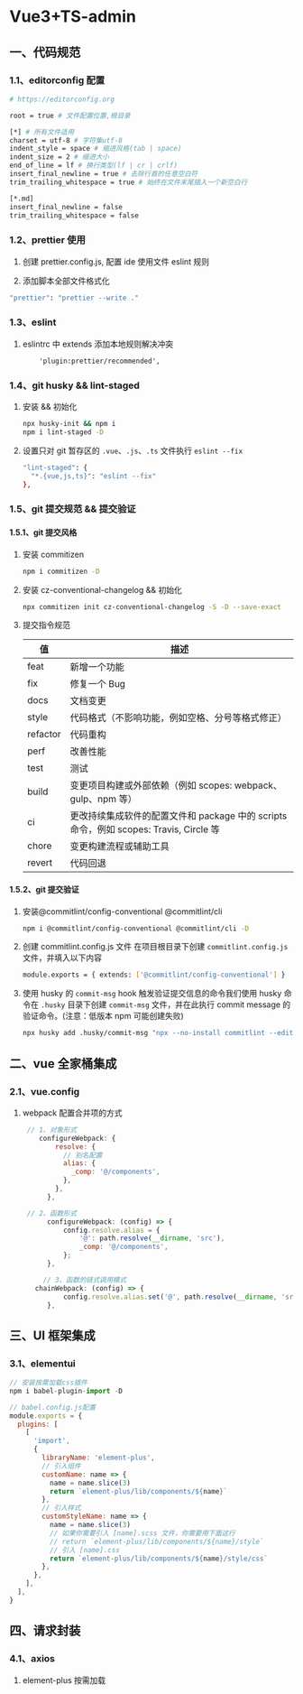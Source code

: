 # Vue3+TS-admin

## 一、代码规范

### 1.1、editorconfig 配置

```bash
# https://editorconfig.org

root = true # 文件配置位置,根目录

[*] # 所有文件适用
charset = utf-8 # 字符集utf-8
indent_style = space # 缩进风格(tab | space)
indent_size = 2 # 缩进大小
end_of_line = lf # 换行类型(lf | cr | crlf)
insert_final_newline = true # 去除行首的任意空白符
trim_trailing_whitespace = true # 始终在文件末尾插入一个新空白行

[*.md]
insert_final_newline = false
trim_trailing_whitespace = false

```

### 1.2、prettier 使用

1. 创建 prettier.config.js, 配置 ide 使用文件 eslint 规则

2. 添加脚本全部文件格式化

```bash
"prettier": "prettier --write ."
```

### 1.3、eslint

1. eslintrc 中 extends 添加本地规则解决冲突

   ```
       'plugin:prettier/recommended',
   ```

### 1.4、git husky && lint-staged

1. 安装 && 初始化

   ```bash
   npx husky-init && npm i
   npm i lint-staged -D
   ```

2. 设置只对 git 暂存区的 `.vue`、`.js`、`.ts` 文件执行 `eslint --fix`

   ```bash
   "lint-staged": {
     "*.{vue,js,ts}": "eslint --fix"
   },
   ```

### 1.5、git 提交规范 && 提交验证

#### 1.5.1、git 提交风格

1. 安装 commitizen

   ```bash
   npm i commitizen -D
   ```

2. 安装 cz-conventional-changelog && 初始化

   ```bash
   npx commitizen init cz-conventional-changelog -S -D --save-exact
   ```

3. 提交指令规范

   | 值 | 描述 |
   | --- | --- |
   | feat | 新增一个功能 |
   | fix | 修复一个 Bug |
   | docs | 文档变更 |
   | style | 代码格式（不影响功能，例如空格、分号等格式修正） |
   | refactor | 代码重构 |
   | perf | 改善性能 |
   | test | 测试 |
   | build | 变更项目构建或外部依赖（例如 scopes: webpack、gulp、npm 等） |
   | ci | 更改持续集成软件的配置文件和 package 中的 scripts 命令，例如 scopes: Travis, Circle 等 |
   | chore | 变更构建流程或辅助工具 |
   | revert | 代码回退 |

#### 1.5.2、git 提交验证

1. 安装@commitlint/config-conventional @commitlint/cli

   ```bash
   npm i @commitlint/config-conventional @commitlint/cli -D
   ```

2. 创建 commitlint.config.js 文件 在项目根目录下创建 `commitlint.config.js` 文件，并填入以下内容

   ```bash
   module.exports = { extends: ['@commitlint/config-conventional'] }
   ```

3. 使用 husky 的 `commit-msg` hook 触发验证提交信息的命令我们使用 husky 命令在 `.husky` 目录下创建 `commit-msg` 文件，并在此执行 commit message 的验证命令。(注意：低版本 npm 可能创建失败)

   ```bash
   npx husky add .husky/commit-msg "npx --no-install commitlint --edit $1"
   ```

## 二、vue 全家桶集成

### 2.1、vue.config

1. webpack 配置合并项的方式

   ```js
   	// 1、对象形式
       configureWebpack: {
           resolve: {
             // 别名配置
             alias: {
               _comp: '@/components',
             },
           },
         },
   
   	// 2、函数形式
         configureWebpack: (config) => {
             config.resolve.alias = {
                 '@': path.resolve(__dirname, 'src'),
                 _comp: '@/components',
             };
         },
   
        // 3、函数的链式调用模式
   	  chainWebpack: (config) => {
             config.resolve.alias.set('@', path.resolve(__dirname, 'src')).set('_comp', '@/components');
         },
   ```

## 三、UI 框架集成

### 3.1、elementui

```js
// 安装按需加载css插件
npm i babel-plugin-import -D

// babel.config.js配置
module.exports = {
  plugins: [
    [
      'import',
      {
        libraryName: 'element-plus',
        // 引入组件
        customName: name => {
          name = name.slice(3)
          return `element-plus/lib/components/${name}`
        },
        // 引入样式
        customStyleName: name => {
          name = name.slice(3)
          // 如果你需要引入 [name].scss 文件，你需要用下面这行
          // return `element-plus/lib/components/${name}/style`
          // 引入 [name].css
          return `element-plus/lib/components/${name}/style/css`
        },
      },
    ],
  ],
}
```

## 四、请求封装

### 4.1、axios

1. element-plus 按需加载
